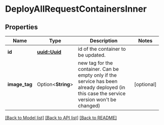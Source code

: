 # DeployAllRequestContainersInner

## Properties

Name | Type | Description | Notes
------------ | ------------- | ------------- | -------------
**id** | [**uuid::Uuid**](uuid::Uuid.md) | id of the container to be updated. | 
**image_tag** | Option<**String**> | new tag for the container. Can be empty only if the service has been already deployed (in this case the service version won't be changed) | [optional]

[[Back to Model list]](../README.md#documentation-for-models) [[Back to API list]](../README.md#documentation-for-api-endpoints) [[Back to README]](../README.md)


